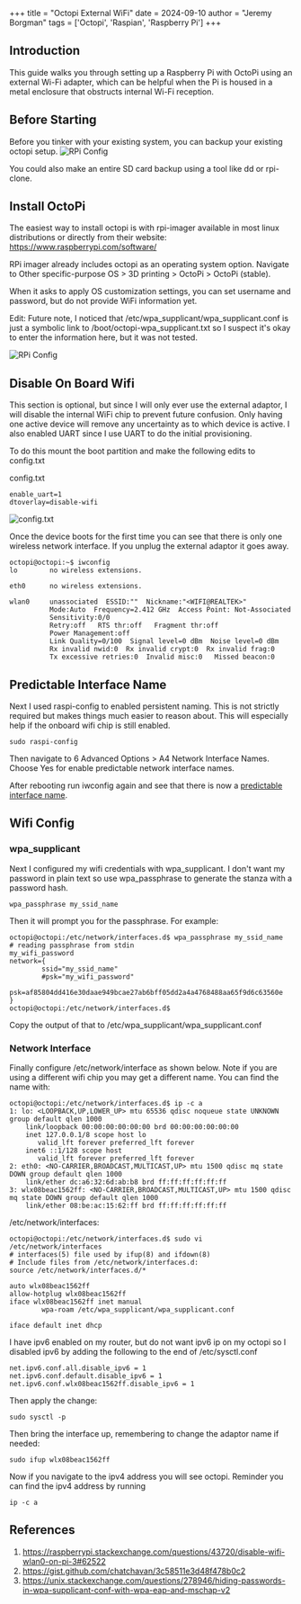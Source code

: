 +++ 
title = "Octopi External WiFi"
date = 2024-09-10
author = "Jeremy Borgman"
tags = ['Octopi', 'Raspian', 'Raspberry Pi']
+++

## Introduction
This guide walks you through setting up a Raspberry Pi with OctoPi using an external Wi-Fi adapter, which can be helpful when the Pi is housed in a metal enclosure that obstructs internal Wi-Fi reception.

## Before Starting
Before you tinker with your existing system, you can backup your existing octopi setup. 
![RPi Config](/post/octopi_external_wifi/backup.png)

You could also make an entire SD card backup using a tool like dd or rpi-clone.

## Install OctoPi
The easiest way to install octopi is with rpi-imager available in most linux distributions or directly from their website: https://www.raspberrypi.com/software/

RPi imager already includes octopi as an operating system option. Navigate to Other specific-purpose OS > 3D printing > OctoPi > OctoPi (stable). 

When it asks to apply OS customization settings, you can set username and password, but do not provide WiFi information yet. 

Edit: Future note, I noticed that /etc/wpa_supplicant/wpa_supplicant.conf is just a symbolic link to /boot/octopi-wpa_supplicant.txt so I suspect it's okay to enter the information here, but it was not tested. 

![RPi Config](/post/octopi_external_wifi/rpi_config.png)

## Disable On Board Wifi
This section is optional, but since I will only ever use the external adaptor, I will disable the internal WiFi chip to prevent future confusion. Only having one active device will remove any uncertainty as to which device is active. I also enabled UART since I use UART to do the initial provisioning. 

To do this mount the boot partition and make the following edits to config.txt


config.txt
``` 
enable_uart=1
dtoverlay=disable-wifi
```

![config.txt](/post/octopi_external_wifi/boottxt.png)

Once the device boots for the first time you can see that there is only one wireless network interface. If you unplug the external adaptor it goes away. 

```
octopi@octopi:~$ iwconfig
lo        no wireless extensions.

eth0      no wireless extensions.

wlan0     unassociated  ESSID:""  Nickname:"<WIFI@REALTEK>"
          Mode:Auto  Frequency=2.412 GHz  Access Point: Not-Associated
          Sensitivity:0/0
          Retry:off   RTS thr:off   Fragment thr:off
          Power Management:off
          Link Quality=0/100  Signal level=0 dBm  Noise level=0 dBm
          Rx invalid nwid:0  Rx invalid crypt:0  Rx invalid frag:0
          Tx excessive retries:0  Invalid misc:0   Missed beacon:0
```

## Predictable Interface Name
Next I used raspi-config to enabled persistent naming. This is not strictly required but makes things much easier to reason about. This will especially help if the onboard wifi chip is still enabled.

```
sudo raspi-config
```

Then navigate to 6 Advanced Options > A4 Network Interface Names. Choose Yes for enable predictable network interface names. 

After rebooting run iwconfig again and see that there is now a [predictable interface name](https://docs.redhat.com/en/documentation/red_hat_enterprise_linux/7/html/networking_guide/sec-understanding_the_predictable_network_interface_device_names). 


## Wifi Config

### wpa_supplicant
Next I configured my wifi credentials with wpa_supplicant. I don't want my password in plain text so use wpa_passphrase to generate the stanza with a password hash.

```
wpa_passphrase my_ssid_name
```
Then it will prompt you for the passphrase. For example:
```
octopi@octopi:/etc/network/interfaces.d$ wpa_passphrase my_ssid_name
# reading passphrase from stdin
my_wifi_password
network={
        ssid="my_ssid_name"
        #psk="my_wifi_password"
        psk=af85804dd416e30daae949bcae27ab6bff05dd2a4a4768488aa65f9d6c63560e
}
octopi@octopi:/etc/network/interfaces.d$
```
Copy the output of that to /etc/wpa_supplicant/wpa_supplicant.conf


### Network Interface
Finally configure /etc/network/interface as shown below. Note if you are using a different wifi chip you may get a different name. You can find the name with:

```
octopi@octopi:/etc/network/interfaces.d$ ip -c a
1: lo: <LOOPBACK,UP,LOWER_UP> mtu 65536 qdisc noqueue state UNKNOWN group default qlen 1000
    link/loopback 00:00:00:00:00:00 brd 00:00:00:00:00:00
    inet 127.0.0.1/8 scope host lo
       valid_lft forever preferred_lft forever
    inet6 ::1/128 scope host
       valid_lft forever preferred_lft forever
2: eth0: <NO-CARRIER,BROADCAST,MULTICAST,UP> mtu 1500 qdisc mq state DOWN group default qlen 1000
    link/ether dc:a6:32:6d:ab:b8 brd ff:ff:ff:ff:ff:ff
3: wlx08beac1562ff: <NO-CARRIER,BROADCAST,MULTICAST,UP> mtu 1500 qdisc mq state DOWN group default qlen 1000
    link/ether 08:be:ac:15:62:ff brd ff:ff:ff:ff:ff:ff
```

/etc/network/interfaces:
```
octopi@octopi:/etc/network/interfaces.d$ sudo vi /etc/network/interfaces
# interfaces(5) file used by ifup(8) and ifdown(8)
# Include files from /etc/network/interfaces.d:
source /etc/network/interfaces.d/*

auto wlx08beac1562ff
allow-hotplug wlx08beac1562ff
iface wlx08beac1562ff inet manual
        wpa-roam /etc/wpa_supplicant/wpa_supplicant.conf

iface default inet dhcp
```

I have ipv6 enabled on my router, but do not want ipv6 ip on my octopi so I disabled ipv6 by adding the following to the end of /etc/sysctl.conf

```
net.ipv6.conf.all.disable_ipv6 = 1
net.ipv6.conf.default.disable_ipv6 = 1
net.ipv6.conf.wlx08beac1562ff.disable_ipv6 = 1
```

Then apply the change:
```
sudo sysctl -p
```


Then bring the interface up, remembering to change the adaptor name if needed:
```
sudo ifup wlx08beac1562ff
```

Now if you navigate to the ipv4 address you will see octopi. Reminder you can find the ipv4 address by running
```
ip -c a
```

## References

1. https://raspberrypi.stackexchange.com/questions/43720/disable-wifi-wlan0-on-pi-3#62522
2. https://gist.github.com/chatchavan/3c58511e3d48f478b0c2
3. https://unix.stackexchange.com/questions/278946/hiding-passwords-in-wpa-supplicant-conf-with-wpa-eap-and-mschap-v2